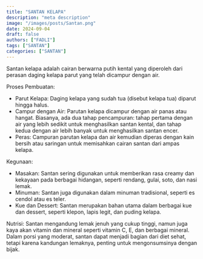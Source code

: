 ```yaml
---
title: "SANTAN KELAPA"
description: "meta description"
image: "/images/posts/Santan.png"
date: 2024-09-04
draft: false
authors: ["FADLI"]
tags: ["SANTAN"]
categories: ["SANTAN"]
---
```


Santan kelapa adalah cairan berwarna putih kental yang diperoleh dari perasan daging kelapa parut yang telah dicampur dengan air.

Proses Pembuatan:

- Parut Kelapa: Daging kelapa yang sudah tua (disebut kelapa tua) diparut hingga halus.
- Campur dengan Air: Parutan kelapa dicampur dengan air panas atau hangat. Biasanya, ada dua tahap pencampuran: tahap pertama dengan air yang lebih sedikit untuk menghasilkan santan kental, dan tahap kedua dengan air lebih banyak untuk menghasilkan santan encer.
- Peras: Campuran parutan kelapa dan air kemudian diperas dengan kain bersih atau saringan untuk memisahkan cairan santan dari ampas kelapa.

Kegunaan:

- Masakan: Santan sering digunakan untuk memberikan rasa creamy dan kekayaan pada berbagai hidangan, seperti rendang, gulai, soto, dan nasi lemak.
- Minuman: Santan juga digunakan dalam minuman tradisional, seperti es cendol atau es teler.
- Kue dan Dessert: Santan merupakan bahan utama dalam berbagai kue dan dessert, seperti klepon, lapis legit, dan puding kelapa.

Nutrisi: Santan mengandung lemak jenuh yang cukup tinggi, namun juga kaya akan vitamin dan mineral seperti vitamin C, E, dan berbagai mineral. Dalam porsi yang moderat, santan dapat menjadi bagian dari diet sehat, tetapi karena kandungan lemaknya, penting untuk mengonsumsinya dengan bijak.
